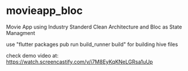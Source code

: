 # movieapp_bloc
 Movie App using Industry Standerd Clean Architecture and Bloc as State Managment

use "flutter packages pub run build_runner build" for building hive files

check demo video at: https://watch.screencastify.com/v/i7M8EyKqKNeLGRsa1uUp